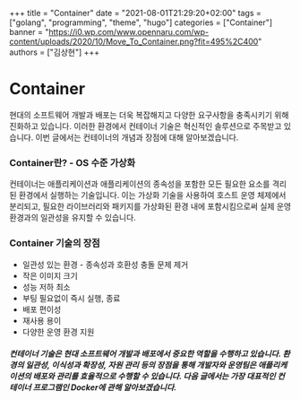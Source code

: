 +++
title = "Container"
date = "2021-08-01T21:29:20+02:00"
tags = ["golang", "programming", "theme", "hugo"]
categories = ["Container"]
banner = "https://i0.wp.com/www.opennaru.com/wp-content/uploads/2020/10/Move_To_Container.png?fit=495%2C400"
authors = ["김상현"]
+++

# Container
현대의 소프트웨어 개발과 배포는 더욱 복잡해지고 다양한 요구사항을 충족시키기 위해 진화하고 있습니다. 이러한 환경에서 컨테이너 기술은 혁신적인 솔루션으로 주목받고 있습니다. 이번 글에서는 컨테이너의 개념과 장점에 대해 알아보겠습니다.

### Container란? - OS 수준 가상화   
컨테이너는 애플리케이션과 애플리케이션의 종속성을 포함한 모든 필요한 요소를 격리된 환경에서 실행하는 기술입니다. 이는 가상화 기술을 사용하여 호스트 운영 체제에서 분리되고, 필요한 라이브러리와 패키지를 가상화된 환경 내에 포함시킴으로써 실제 운영 환경과의 일관성을 유지할 수 있습니다.


### Container 기술의 장점
- 일관성 있는 환경 - 종속성과 호환성 충돌 문제 제거
- 작은 이미지 크기
- 성능 저하 최소
- 부팅 필요없이 즉시 실행, 종료
- 배포 편이성
- 재사용 용이
- 다양한 운영 환경 지원
   
       
    
##### 컨테이너 기술은 현대 소프트웨어 개발과 배포에서 중요한 역할을 수행하고 있습니다. 환경의 일관성, 이식성과 확장성, 자원 관리 등의 장점을 통해 개발자와 운영팀은 애플리케이션의 배포와 관리를 효율적으로 수행할 수 있습니다. 다음 글에서는 가장 대표적인 컨테이너 프로그램인 Docker에 관해 알아보겠습니다.